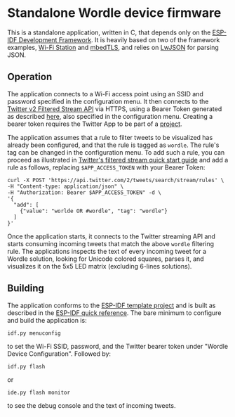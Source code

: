 # Standalone Wordle device firmware

This is a standalone application, written in C, that depends only on the [ESP-IDF Development Framework](https://github.com/espressif/esp-idf). It is heavily based on two of the framework examples, [Wi-Fi Station](https://github.com/espressif/esp-idf/tree/master/examples/wifi/getting_started/station) and [mbedTLS](https://github.com/espressif/esp-idf/tree/master/examples/protocols/https_mbedtls), and relies on [LwJSON](https://github.com/MaJerle/lwjson) for parsing JSON.

## Operation

The application connects to a Wi-Fi access point using an SSID and password specified in the configuration menu. It then connects to the [Twitter v2 Filtered Stream API](https://developer.twitter.com/en/docs/twitter-api/tweets/filtered-stream/introduction) via HTTPS, using a Bearer Token generated as described [here](https://developer.twitter.com/en/docs/authentication/oauth-2-0/bearer-tokens), also specified in the configuration menu. Creating a bearer token requires the Twitter App to be part of a [project](https://developer.twitter.com/en/docs/projects/overview).

The application assumes that a rule to filter tweets to be visualized has already been configured, and that the rule is tagged as `wordle`. The rule's tag can be changed in the configuration menu. To add such a rule, you can proceed as illustrated in [Twitter's filtered stream quick start guide](https://developer.twitter.com/en/docs/twitter-api/tweets/filtered-stream/quick-start) and add a rule as follows, replacing `$APP_ACCESS_TOKEN` with your Bearer Token:
```
curl -X POST 'https://api.twitter.com/2/tweets/search/stream/rules' \
-H "Content-type: application/json" \
-H "Authorization: Bearer $APP_ACCESS_TOKEN" -d \
'{
  "add": [
    {"value": "worlde OR #wordle", "tag": "wordle"}
  ]
}'
```

Once the application starts, it connects to the Twitter streaming API and starts consuming incoming tweets that match the above `wordle` filtering rule. The applications inspects the text of every incoming tweet for a Wordle solution, looking for Unicode colored squares, parses it, and visualizes it on the 5x5 LED matrix (excluding 6-lines solutions).

## Building

The application conforms to the [ESP-IDF template project](https://github.com/espressif/esp-idf-template) and is built as described in the [ESP-IDF quick reference](https://github.com/espressif/esp-idf#quick-reference). The bare minimum to configure and build the application is:

`idf.py menuconfig`

to set the Wi-Fi SSID, password, and the Twitter bearer token under "Wordle Device Configuration".
Followed by:

`idf.py flash`

or

`ide.py flash monitor`

to see the debug console and the text of incoming tweets.



